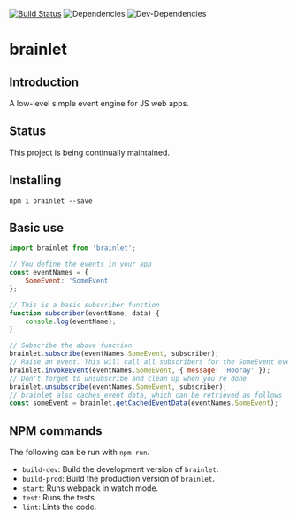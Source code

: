[![Build Status](https://travis-ci.org/yottaawesome/brainlet.svg?branch=master)](https://travis-ci.org/yottaawesome/brainlet) ![Dependencies](https://david-dm.org/yottaawesome/brainlet.svg) ![Dev-Dependencies](https://david-dm.org/yottaawesome/brainlet/dev-status.svg)

# brainlet

## Introduction

A low-level simple event engine for JS web apps.

## Status

This project is being continually maintained.

## Installing

`npm i brainlet --save`

## Basic use

```javascript
import brainlet from 'brainlet';

// You define the events in your app
const eventNames = {
    SomeEvent: 'SomeEvent'
};

// This is a basic subscriber function
function subscriber(eventName, data) {
    console.log(eventName);
}

// Subscribe the above function
brainlet.subscribe(eventNames.SomeEvent, subscriber);
// Raise an event. This will call all subscribers for the SomeEvent event
brainlet.invokeEvent(eventNames.SomeEvent, { message: 'Hooray' });
// Don't forget to unsubscribe and clean up when you're done
brainlet.unsubscribe(eventNames.SomeEvent, subscriber);
// brainlet also caches event data, which can be retrieved as follows
const someEvent = brainlet.getCachedEventData(eventNames.SomeEvent);
```

## NPM commands

The following can be run with `npm run`.

* `build-dev`: Build the development version of `brainlet`.
* `build-prod`: Build the production version of `brainlet`.
* `start`: Runs webpack in watch mode.
* `test`: Runs the tests.
* `lint`: Lints the code.
